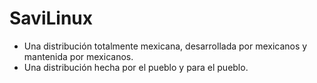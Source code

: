 # SaviLinux

- Una distribución totalmente mexicana, desarrollada por mexicanos y mantenida por mexicanos.
- Una distribución hecha por el pueblo y para el pueblo.
